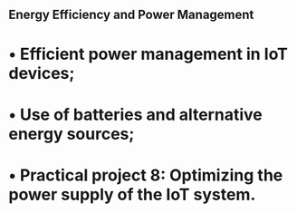 ## Energy Efficiency and Power Management

# • Efficient power management in IoT devices;
# • Use of batteries and alternative energy sources;
# • Practical project 8: Optimizing the power supply of the IoT system.
